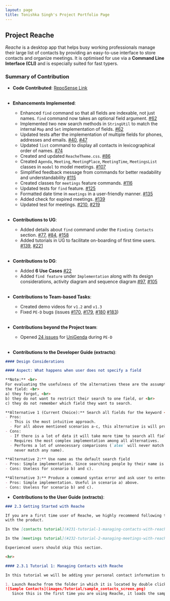 ```yaml
---
layout: page
title: Tonishka Singh's Project Portfolio Page
---
```


## Project Reache

_Reache_ is a desktop app that helps busy working professionals manage their large list
of contacts by providing an easy-to-use interface to store contacts and organize
meetings. It is optimised for use via a **Command Line Interface (CLI)** and is especially suited for 
fast typers.

### Summary of Contribution

* **Code Contributed**: [RepoSense Link](https://nus-cs2103-ay2122s2.github.io/tp-dashboard/?search=tonishka&sort=groupTitle&sortWithin=title&timeframe=commit&mergegroup=&groupSelect=groupByRepos&breakdown=true&checkedFileTypes=docs~functional-code~test-code~other&since=2022-02-18) <br><br>

* **Enhancements Implemented**:
  * Enhanced `find` command so that all fields are indexable, not just names. `find` command now takes an optional field argument. [#62](https://github.com/AY2122S2-CS2103T-W12-4/tp/pull/62)
  * Implemented two new search methods in `StringUtil` to match the internal `Map` and `Set` implementation of fields. [#62](https://github.com/AY2122S2-CS2103T-W12-4/tp/pull/62)
  * Updated tests after the implementation of multiple fields for phones, addresses and emails. [#40](https://github.com/AY2122S2-CS2103T-W12-4/tp/pull/40), [#47](https://github.com/AY2122S2-CS2103T-W12-4/tp/pull/47)
  * Updated `list` command to display all contacts in lexicographical order of names. [#74](https://github.com/AY2122S2-CS2103T-W12-4/tp/pull/74)
  * Created and updated `ReacheTheme.css`. [#86](https://github.com/AY2122S2-CS2103T-W12-4/tp/pull/86) 
  * Created `Agenda`, `Meeting`, `MeetingPlace`, `MeetingTime`, `MeetingsList` classes in `model` to model meetings. [#107](https://github.com/AY2122S2-CS2103T-W12-4/tp/pull/107)
  * Simplified feedback message from commands for better readability and understandability [#115](https://github.com/AY2122S2-CS2103T-W12-4/tp/pull/115)
  * Created classes for `meetings` feature commands. [#116](https://github.com/AY2122S2-CS2103T-W12-4/tp/pull/116)
  * Updated tests for `find` feature. [#125](https://github.com/AY2122S2-CS2103T-W12-4/tp/pull/125)
  * Formatted date time in `meetings` in a user-friendly manner. [#135](https://github.com/AY2122S2-CS2103T-W12-4/tp/pull/135)
  * Added check for expired meetings. [#139](https://github.com/AY2122S2-CS2103T-W12-4/tp/pull/139)
  * Updated test for meetings. [#210](https://github.com/AY2122S2-CS2103T-W12-4/tp/pull/210), [#219](https://github.com/AY2122S2-CS2103T-W12-4/tp/pull/219)
<br><br>
* **Contributions to UG**:
  * Added details about `find` command under the `Finding Contacts` section. [#77](https://github.com/AY2122S2-CS2103T-W12-4/tp/pull/77/files), [#84](https://github.com/AY2122S2-CS2103T-W12-4/tp/pull/84), [#158](https://github.com/AY2122S2-CS2103T-W12-4/tp/pull/158)
  * Added tutorials in UG to facilitate on-boarding of first time users. [#139](https://github.com/AY2122S2-CS2103T-W12-4/tp/pull/139), [#221](https://github.com/AY2122S2-CS2103T-W12-4/tp/pull/221)
<br><br>
* **Contributions to DG**:
  * Added **6 Use Cases** [#22](https://github.com/AY2122S2-CS2103T-W12-4/tp/pull/22/files) 
  * Added `find feature` under `Implementation` along with its design considerations, activity diagram and sequence diagram [#97](https://github.com/AY2122S2-CS2103T-W12-4/tp/pull/97), [#105](https://github.com/AY2122S2-CS2103T-W12-4/tp/pull/105)
<br><br>
* **Contributions to Team-based Tasks**:
  * Created demo videos for `v1.2` and `v1.3`
  * Fixed `PE-D` bugs (issues [#170](https://github.com/AY2122S2-CS2103T-W12-4/tp/issues/170), [#179](https://github.com/AY2122S2-CS2103T-W12-4/tp/issues/179), [#180](https://github.com/AY2122S2-CS2103T-W12-4/tp/issues/180) [#183](https://github.com/AY2122S2-CS2103T-W12-4/tp/issues/183))
<br><br>
* **Contributions beyond the Project team**:
  * Opened [24 issues](https://github.com/tonishka/ped/issues) for [UniGenda](https://github.com/AY2122S2-CS2103T-W09-1/tp/releases) during `PE-D`
<br><br>
* **Contributions to the Developer Guide (extracts)**:
```markdown
#### Design Considerations

#### Aspect: What happens when user does not specify a field

**Note:** <br>
For evaluating the usefulness of the alternatives these are the assumptions made as to why the user does not specify
the field: <br>
a) they forgot, <br>
b) they do not want to restrict their search to one field, or <br>
c) they do not remember which field they want to search.

**Alternative 1 (Current Choice):** Search all fields for the keyword <br>
- Pros:
  - This is the most intuitive approach.
  - For all above mentioned scenarios a-c, this alternative is will produce the most useful result.
- Cons:
  - If there is a lot of data it will take more time to search all fields for every person.
  - Requires the most complex implementation among all alternatives.
  - Performs a lot of unnecessary comparisons (`alex` will never match any phone number, likewise `659347563` will
    never match any name).

**Alternative 2:** Use name as the default search field
- Pros: Simple implementation. Since searching people by their name is the most probable and intuitive use of this command, this is likely to produce a useful result.
- Cons: Useless for scenario b) and c).

**Alternative 3:** Produce a command syntax error and ask user to enter field
- Pros: Simple implementation. Useful in scenario a) above.
- Cons: Useless for scenario b) and c).
```

* **Contributions to the User Guide (extracts)**:
```markdown
### 2.3 Getting Started with Reache

If you are a first time user of Reache, we highly recommend following these two step-by-step tutorials to get familiar 
with the product. 

In the [contacts tutorial](#231-tutorial-1-managing-contacts-with-reache), you will learn how to add your contact information to Reache. 

In the [meetings tutorial](#232-tutorial-2-managing-meetings-with-reache), you will learn how to schedule and track your meetings using Reache.

Experienced users should skip this section.

<hr> 

#### 2.3.1 Tutorial 1: Managing Contacts with Reache

In this tutorial we will be adding your personal contact information to Reache.

1. Launch Reache from the folder in which it is located by double clicking on it. You will see the window shown below with some sample contacts. <br>
![Sample Contacts](images/Tutorial/sample_contacts_screen.png)
   Since this is the first time you are using Reache, it loads the sample contacts as there are no actual contacts stored. Let’s start storing some real contacts in it. <br><br>
```